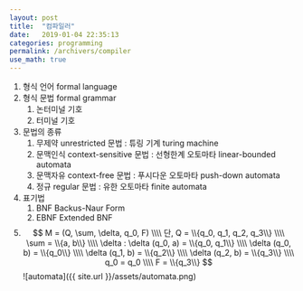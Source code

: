 ```yaml
---
layout: post
title:  "컴파일러"
date:   2019-01-04 22:35:13
categories: programming
permalink: /archivers/compiler
use_math: true
---
```

1. 형식 언어 formal language
2. 형식 문법 formal grammar
   1. 논터미널 기호
   2. 터미널 기호
3. 문법의 종류
   1. 무제약 unrestricted 문법 : 튜링 기계 turing machine
   2. 문맥인식 context-sensitive 문법 : 선형한계 오토마타 linear-bounded automata
   3. 문맥자유 context-free 문법 : 푸시다운 오토마타 push-down automata
   4. 정규 regular 문법 : 유한 오토마타 finite automata
4. 표기법
   1. BNF Backus-Naur Form
   2. EBNF Extended BNF
5. $$
   M = (Q, \sum, \delta, q_0, F) \\\\
   단, Q = \\{q_0, q_1, q_2, q_3\\} \\\\
   \sum = \\{a, b\\} \\\\
   \delta : \delta (q_0, a) = \\{q_0, q_1\\} \\\\
   \delta (q_0, b) = \\{q_0\\} \\\\
   \delta (q_1, b) = \\{q_2\\} \\\\
   \delta (q_2, b) = \\{q_3\\} \\\\   
   q_0 = q_0 \\\\
   F = \\{q_3\\}
   $$
   ![automata]({{ site.url }}/assets/automata.png)